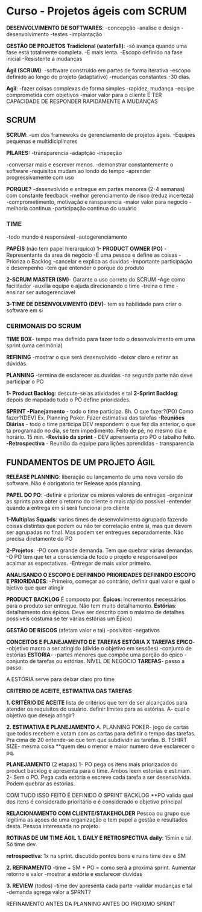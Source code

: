 # Curso - Projetos ágeis com SCRUM

**DESENVOLVIMENTO DE SOFTWARES**:
-concepção
-analise e design
-desenvolvimento
-testes
-implantação

**GESTÃO DE PROJETOS**
**Tradicional (waterfall)**: -só avança quando uma fase está totalmente completa. 
-É mais lenta.
-Escopo definido na fase inicial
-Resistente a mudanças

**Ágil (SCRUM)**: -software construido em partes de forma iterativa
-escopo definido ao longo do projeto (adaptativo)
-mudanças constantes
-30 dias.

**Agil**: -fazer coisas complexas de forma simples
-rapidez, mudança
-equipe comprometida com objetivos
-maior valor para o cliente
É TER CAPACIDADE DE RESPONDER RAPIDAMENTE A MUDANÇAS



## SCRUM 

**SCRUM**: -um dos framewoks de gerenciamento de projetos ágeis. 
-Equipes pequenas e multidiciplinares

**PILARES:**
-transparencia
-adaptção
-inspeção

-conversar mais e escrever menos. 
-demonstrar constantemente o software
-requisitos mudam ao londo do tempo
-aprender progressivamente com uso

**PORQUE?**
-desenvolvido e entregue em partes menores (2-4 semanas) com constante feedback
-melhor gerenciamento de risco (reduz incerteza)
-comprometimento, motivação e ransparencia
-maior valor para negocio
-melhoria continua
-participação continua do usuário

### TIME
-todo mundo é responsável
-autogerenciamento 

**PAPÉIS** (não tem papel hierarquico)
**1- PRODUCT OWNER (PO)** - Representante da area de negócio
-É uma pessoa e define as coisas
-Prioriza o Backlog
-cancelar e explica as duvidas
-importante participáção e desempenho
-tem que entender o porque do produto

**2-SCRUM MASTER (SM)**- Garante o uso correto do SCRUM
-Age como facilitador
-auxilia equipe e ajuda direcionando o time
-treina o time
-ensinar ser autogerenciavel

**3-TIME DE DESENVOLVIMENTO (DEV)**- tem as habilidade para criar o software em si

### CERIMONAIS DO SCRUM

**TIME BOX**- tempo max definido para fazer todo o desenvolvimento em uma sprint (uma cerimônia)

**REFINING**
-mostrar o que será desenvolvido
-deixar claro e retirar as dúvidas. 

**PLANNING**
-termina de esclarecer as duvidas
-na segunda parte não deve participar o PO

**1- Product Backlog**: descute-se as atividades e tal
**2-Sprint Backlog**: depois de mapeado tudo o PO define prioridades.

**SPRINT**
**-Planejamento** - todo o time participa. 8h. O que fazer?(PO) Como fazer?(DEV) Ex. Planning Poker. Fazer estimativa das tarefas
**-Reuniões Diárias** - todo o time participa
DEV respondem: o que fez dia anterior, o que ta programado no dia, se tem impedimento. Feito de pé, no mesmo dia e horário. 15 min.
**-Revisão da sprint** - DEV aprensenta pro PO o tabalho feito.
**-Retrospectiva** - Reunião da equipe para lições aprendidas - transparencia

## FUNDAMENTOS DE UM PROJETO ÁGIL

**RELEASE PLANNING**: liberação ou lançamento de uma nova versão do software. Não é obrigatorio ter Release após planning.

**PAPEL DO PO**: -definir e priorizar os miores valores de entregas
-organizar as sprints para obter o retorno do cliente o mais rápido possivel
-entender quando a entrega em si será funcional pro cliente

**1-Multiplas Squads**: varios times de desenvolvimento agrupado fazendo coisas distintas que podem ou não ter correlação entre si, mas que  devem ser agrupadas no final. Mas podem ser entregues separadamente. Não precisa diretamente do PO

**2-Projetos**: -PO com grande demanda. Tem que quebrar várias demandas. 
-O PO tem que ter a consciencia de todo o projeto e responsavel por acalmar as espectativas. 
-Entregar de mais valor primeiro.

**ANALISANDO O ESCOPO E DEFININDO PRIORIDADES**
**DEFININDO ESCOPO E PRIORIDADES**:
-Primeiro, começar ao contrário, definir qual valor e qual o bjetivo que quer atingir

**PRODUCT BACKLOG**
É composto por: 
**Épicos**: incrementos necessários para o produto ser entregue. Não tem muito detalhamento. 
**Estórias**: detalhamento dos épicos. Deve ser descrito com o máximo de detalhes possiveis
costuma se ter várias estórias um Épico)

**GESTÃO DE RISCOS** (afetam valor e tal)
-posivitos
-negativos

**CONCEITOS E PLANEJAMENTO DE TAREFAS**
**ESTÓRIA X TAREFAS**
**EPICO**- -objetivo macro a ser atingido (divide o objetivo em sessões)
-conjunto de estórias
**ESTORIA**- -partes menores que compõe uma porção do épico
-conjunto de tarefas ou estórias. NÍVEL DE NEGÓCIO
**TAREFAS**- passo a passo. 

A ESTÓRIA serve para deixar claro pro time

**CRITERIO DE ACEITE, ESTIMATIVA DAS TAREFAS**

**1. CRITÉRIO DE ACEITE**
lista de critérios que tem de ser  alcançados para atender os requisitos do usuário. definir limites para as estórias. 
A- qual o objetivo que deseja atingir? 

**2. ESTIMATIVA E PLANEJAMENTO**
A. PLANNING POKER- jogo de cartas que todos recebem e votam com as cartas para definir o tempo das tarefas.
Pra cima de 20 entende-se que tem que subdividir as tarefas. 
B. TSHIRT SIZE- mesma coisa
**quem deu o menor e maior numero deve esclarecer o pq. 

**PLANEJAMENTO** (2 etapas)
1- PO pega os itens mais priorizados do product backlog e apresenta para o time. Ambos leem estorias e estimam.
2- Sem o PO. Pega cada estória e escreve cada tarefa a ser desenvolvida. Podem quebrar as estórias. 

COM TUDO ISSO FEITO É DEFINIDO O SPRINT BACKLOG
**PO valida qual dos itens é considerado prioritário e é considerado o objetivo principal 

**RELACIONAMENTO COM CLIENTE/STAKEHOLDER**
Pessoa ou grupo que legitima as açoes de uma organização e tem papel a gestão e resultados desta. Pessoa interessada no projeto.

**ROTINAS DE UM TIME ÁGIL**
**1. DAILY E RETROSPECTIVA**
**daily**: 15min e tal. Só time dev.

**retrospectiva**: 1x na sprint. discutido pontos bons e ruins
time dev e SM

**2. REFINAMENTO**
-time + SM + PO = como será a proxima sprint. Aumentar retorno e valor
-mostrar a estória e esclarecer duvidas

**3. REVIEW** (todos)
-time dev apresenta cada parte
-validar mudanças e tal 
-demanda agrega valor a SPRNT? 

REFINAMENTO ANTES DA PLANNING ANTES DO PROXIMO SPRINT




